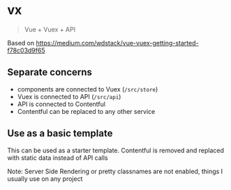# vx

> Vue + Vuex + API

Based on https://medium.com/wdstack/vue-vuex-getting-started-f78c03d9f65

## Separate concerns

- components are connected to Vuex (`/src/store`)
- Vuex is connected to API (`/src/api`)
- API is connected to Contentful
- Contentful can be replaced to any other service

## Use as a basic template

This can be used as a starter template. Contentful is removed and replaced with static data instead of API calls

Note: Server Side Rendering or pretty classnames are not enabled, things I usually use on any project
